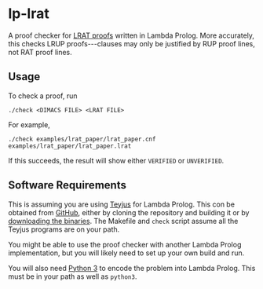 
# lp-lrat
A proof checker for [LRAT
proofs](https://www.cs.cmu.edu/~mheule/publications/lrat.pdf) written
in Lambda Prolog.  More accurately, this checks LRUP proofs---clauses
may only be justified by RUP proof lines, not RAT proof lines.


## Usage
To check a proof, run
```
./check <DIMACS FILE> <LRAT FILE>
```
For example,
```
./check examples/lrat_paper/lrat_paper.cnf examples/lrat_paper/lrat_paper.lrat
```
If this succeeds, the result will show either `VERIFIED` or
`UNVERIFIED`.


## Software Requirements
This is assuming you are using
[Teyjus](https://github.com/teyjus/teyjus) for Lambda Prolog.  This
con be obtained from [GitHub](https://github.com/teyjus/teyjus),
either by cloning the repository and building it or by [downloading
the binaries](https://github.com/teyjus/teyjus/releases).  The
Makefile and `check` script assume all the Teyjus programs are on your
path.

You might be able to use the proof checker with another Lambda Prolog
implementation, but you will likely need to set up your own build and
run.

You will also need [Python 3](https://www.python.org/downloads/) to
encode the problem into Lambda Prolog.  This must be in your path as
well as `python3`.

